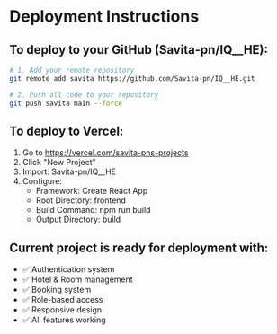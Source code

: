 # Deployment Instructions

## To deploy to your GitHub (Savita-pn/IQ__HE):

```bash
# 1. Add your remote repository
git remote add savita https://github.com/Savita-pn/IQ__HE.git

# 2. Push all code to your repository
git push savita main --force
```

## To deploy to Vercel:

1. Go to https://vercel.com/savita-pns-projects
2. Click "New Project"
3. Import: Savita-pn/IQ__HE
4. Configure:
   - Framework: Create React App
   - Root Directory: frontend
   - Build Command: npm run build
   - Output Directory: build

## Current project is ready for deployment with:
- ✅ Authentication system
- ✅ Hotel & Room management
- ✅ Booking system
- ✅ Role-based access
- ✅ Responsive design
- ✅ All features working